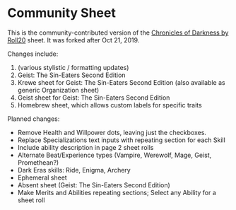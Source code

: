 # Community Sheet

This is the community-contributed version of the [Chronicles of Darkness by Roll20](https://github.com/Roll20/roll20-character-sheets/tree/master/Chronicles%20of%20Darkness%20by%20Roll20) sheet. It was forked after Oct 21, 2019.

Changes include:
1. (various stylistic / formatting updates)
2. Geist: The Sin-Eaters Second Edition
3. Krewe sheet for Geist: The Sin-Eaters Second Edition (also available as generic Organization sheet)
4. Geist sheet for Geist: The Sin-Eaters Second Edition
5. Homebrew sheet, which allows custom labels for specific traits

Planned changes:
* Remove Health and Willpower dots, leaving just the checkboxes.
* Replace Specializations text inputs with repeating section for each Skill
* Include ability description in page 2 sheet rolls
* Alternate Beat/Experience types (Vampire, Werewolf, Mage, Geist, Promethean?)
* Dark Eras skills: Ride, Enigma, Archery
* Ephemeral sheet
* Absent sheet (Geist: The Sin-Eaters Second Edition)
* Make Merits and Abilities repeating sections; Select any Ability for a sheet roll
